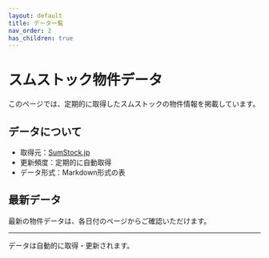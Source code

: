 ```yaml
---
layout: default
title: データ一覧
nav_order: 2
has_children: true
---
```


# スムストック物件データ

このページでは、定期的に取得したスムストックの物件情報を掲載しています。

## データについて

- 取得元：[SumStock.jp](https://sumstock.jp/)
- 更新頻度：定期的に自動取得
- データ形式：Markdown形式の表

## 最新データ

最新の物件データは、各日付のページからご確認いただけます。

---

データは自動的に取得・更新されます。
